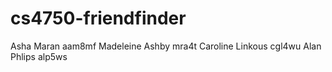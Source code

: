 # cs4750-friendfinder

Asha Maran aam8mf
Madeleine Ashby mra4t
Caroline Linkous cgl4wu
Alan Phlips alp5ws

